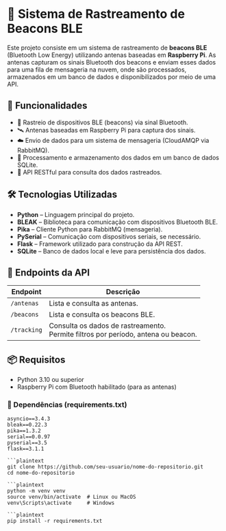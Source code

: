 # 📡 Sistema de Rastreamento de Beacons BLE

Este projeto consiste em um sistema de rastreamento de **beacons BLE** (Bluetooth Low Energy) utilizando antenas baseadas em **Raspberry Pi**. As antenas capturam os sinais Bluetooth dos beacons e enviam esses dados para uma fila de mensageria na nuvem, onde são processados, armazenados em um banco de dados e disponibilizados por meio de uma API.

## 🚀 Funcionalidades

- 📶 Rastreio de dispositivos BLE (beacons) via sinal Bluetooth.
- 🛰️ Antenas baseadas em Raspberry Pi para captura dos sinais.
- ☁️ Envio de dados para um sistema de mensageria (CloudAMQP via RabbitMQ).
- 💾 Processamento e armazenamento dos dados em um banco de dados SQLite.
- 🔗 API RESTful para consulta dos dados rastreados.

## 🛠️ Tecnologias Utilizadas

- **Python** – Linguagem principal do projeto.
- **BLEAK** – Biblioteca para comunicação com dispositivos Bluetooth BLE.
- **Pika** – Cliente Python para RabbitMQ (mensageria).
- **PySerial** – Comunicação com dispositivos seriais, se necessário.
- **Flask** – Framework utilizado para construção da API REST.
- **SQLite** – Banco de dados local e leve para persistência dos dados.

## 📑 Endpoints da API

| Endpoint       | Descrição                            |
|----------------|---------------------------------------|
| `/antenas`     | Lista e consulta as antenas.         |
| `/beacons`     | Lista e consulta os beacons BLE.     |
| `/tracking`    | Consulta os dados de rastreamento.<br>Permite filtros por período, antena ou beacon. |

## 📦 Requisitos

- Python 3.10 ou superior
- Raspberry Pi com Bluetooth habilitado (para as antenas)

### 📜 Dependências (requirements.txt)

```plaintext
asyncio==3.4.3
bleak==0.22.3
pika==1.3.2
serial==0.0.97
pyserial==3.5
flask==3.1.1

```plaintext
git clone https://github.com/seu-usuario/nome-do-repositorio.git
cd nome-do-repositorio

```plaintext
python -m venv venv
source venv/bin/activate  # Linux ou MacOS
venv\Scripts\activate     # Windows

```plaintext
pip install -r requirements.txt

